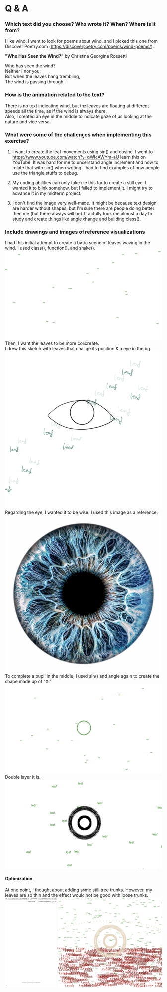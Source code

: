 # Q & A
### Which text did you choose? Who wrote it? When? Where is it from?  
I like wind. I went to look for poems about wind, and I picked this one from Discover Poetry.com (https://discoverpoetry.com/poems/wind-poems/):   
  
**"Who Has Seen the Wind?"**
by Christina Georgina Rossetti  
  
Who has seen the wind?  
Neither I nor you:  
But when the leaves hang trembling,  
The wind is passing through.  


### How is the animation related to the text?  
There is no text indicating wind, but the leaves are floating at different speeds all the time, as if the wind is always there.  
Also, I created an eye in the middle to indicate gaze of us looking at the nature and vice versa. 



### What were some of the challenges when implementing this exercise?  
1. I want to create the leaf movements using sin() and cosine. I went to https://www.youtube.com/watch?v=qWIcAWYm-aU learn this on YouTube. It was hard for me to understand angle increment and how to relate that with sin() when writing. I had to find examples of how people use the triangle stuffs to debug. 

2. My coding abilities can only take me this far to create a still eye. I wanted it to blink somehow, but I failed to implement it. I might try to advance it in my midterm project. 

3. I don't find the image very well-made. It might be because text design are harder without shapes, but I'm sure there are people doing better then me (but there always will be). It actully took me almost a day to study and create things like angle change and building class(). 





### Include drawings and images of reference visualizations
I had this initial attempt to create a basic scene of leaves waving in the wind. I used class(), function(), and shake().
![image description](./1.png)
Then, I want the leaves to be more concreate.   
I drew this sketch with leaves that change its position & a eye in the bg.  
![image description](./2.png)
Regarding the eye, I wanted it to be wise. I used this image as a reference. 
![image description](./pupil.jpeg)
To complete a pupil in the middle, I used sin() and angle again to create the shape made up of "X."
![image description](./3.png)
Double layer it is. 
![image description](./4.png)

#### Optimization
At one point, I thought about adding some still tree trunks. However, my leaves are so thin and the effect would not be good with loose trunks.   
![image description](./6.png)





















